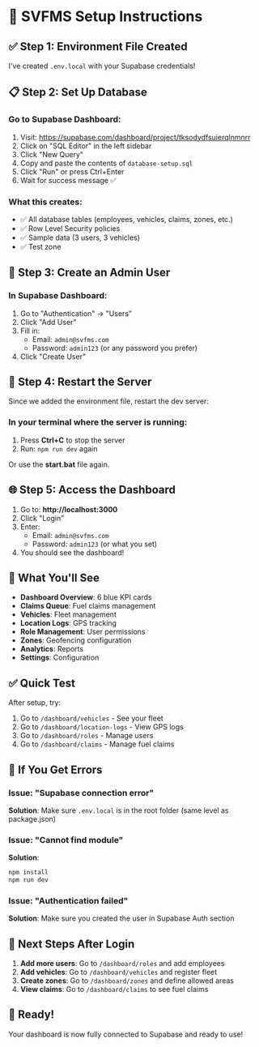 # 🚀 SVFMS Setup Instructions

## ✅ Step 1: Environment File Created

I've created `.env.local` with your Supabase credentials!

## 📋 Step 2: Set Up Database

### Go to Supabase Dashboard:
1. Visit: https://supabase.com/dashboard/project/tksodydfsuierqlnmnrr
2. Click on "SQL Editor" in the left sidebar
3. Click "New Query"
4. Copy and paste the contents of `database-setup.sql`
5. Click "Run" or press Ctrl+Enter
6. Wait for success message ✅

### What this creates:
- ✅ All database tables (employees, vehicles, claims, zones, etc.)
- ✅ Row Level Security policies
- ✅ Sample data (3 users, 3 vehicles)
- ✅ Test zone

## 👤 Step 3: Create an Admin User

### In Supabase Dashboard:
1. Go to "Authentication" → "Users"
2. Click "Add User"
3. Fill in:
   - Email: `admin@svfms.com`
   - Password: `admin123` (or any password you prefer)
4. Click "Create User"

## 🔄 Step 4: Restart the Server

Since we added the environment file, restart the dev server:

### In your terminal where the server is running:
1. Press **Ctrl+C** to stop the server
2. Run: `npm run dev` again

Or use the **start.bat** file again.

## 🌐 Step 5: Access the Dashboard

1. Go to: **http://localhost:3000**
2. Click "Login"
3. Enter:
   - Email: `admin@svfms.com`
   - Password: `admin123` (or what you set)
4. You should see the dashboard!

## 🎉 What You'll See

- **Dashboard Overview**: 6 blue KPI cards
- **Claims Queue**: Fuel claims management
- **Vehicles**: Fleet management  
- **Location Logs**: GPS tracking
- **Role Management**: User permissions
- **Zones**: Geofencing configuration
- **Analytics**: Reports
- **Settings**: Configuration

## ✅ Quick Test

After setup, try:
1. Go to `/dashboard/vehicles` - See your fleet
2. Go to `/dashboard/location-logs` - View GPS logs
3. Go to `/dashboard/roles` - Manage users
4. Go to `/dashboard/claims` - Manage fuel claims

## 🚨 If You Get Errors

### Issue: "Supabase connection error"
**Solution**: Make sure `.env.local` is in the root folder (same level as package.json)

### Issue: "Cannot find module"
**Solution**: 
```bash
npm install
npm run dev
```

### Issue: "Authentication failed"
**Solution**: Make sure you created the user in Supabase Auth section

## 📝 Next Steps After Login

1. **Add more users**: Go to `/dashboard/roles` and add employees
2. **Add vehicles**: Go to `/dashboard/vehicles` and register fleet
3. **Create zones**: Go to `/dashboard/zones` and define allowed areas
4. **View claims**: Go to `/dashboard/claims` to see fuel claims

## 🎊 Ready!

Your dashboard is now fully connected to Supabase and ready to use!

